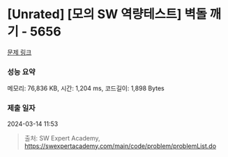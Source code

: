# [Unrated] [모의 SW 역량테스트] 벽돌 깨기 - 5656 

[문제 링크](https://swexpertacademy.com/main/code/problem/problemDetail.do?contestProbId=AWXRQm6qfL0DFAUo) 

### 성능 요약

메모리: 76,836 KB, 시간: 1,204 ms, 코드길이: 1,898 Bytes

### 제출 일자

2024-03-14 11:53



> 출처: SW Expert Academy, https://swexpertacademy.com/main/code/problem/problemList.do